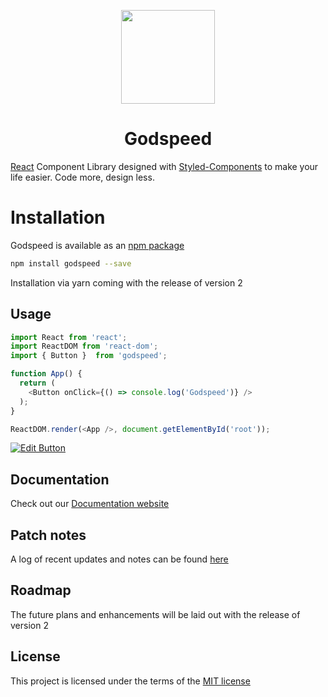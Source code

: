 <p align="center">
  <a href="https://godspeed.netlify.app/" rel="noopener" target="_blank"><img width="150" src="https://vectr.com/tooky/j2nBqQHRo.svg?width=640&height=640&select=j2nBqQHRopage0" alt=""></a>
</p>

<h1 align="center">Godspeed</h1>

[React](https://reactjs.org/) Component Library designed with [Styled-Components](https://styled-components.com/) to make your life easier. Code more, design less.

# Installation

Godspeed is available as an [npm package](https://www.npmjs.com/package/godspeed)

```sh
npm install godspeed --save
```
 Installation via yarn coming with the release of version 2

## Usage
```js
import React from 'react';
import ReactDOM from 'react-dom';
import { Button }  from 'godspeed';

function App() {
  return (
    <Button onClick={() => console.log('Godspeed')} />
  );
}

ReactDOM.render(<App />, document.getElementById('root'));
```
[![Edit Button](https://svgshare.com/i/KAx.svg)](https://codesandbox.io/s/godspeed-9dkef)


## Documentation
Check out our [Documentation website](https://godspeed.netlify.app/)

## Patch notes
A log of recent updates and notes can be found [here](https://godspeed.netlify.app/patchnotes)

## Roadmap
The future plans and enhancements will be laid out with the release of version 2

## License
This project is licensed under the terms of the [MIT license](/LICENSE)
